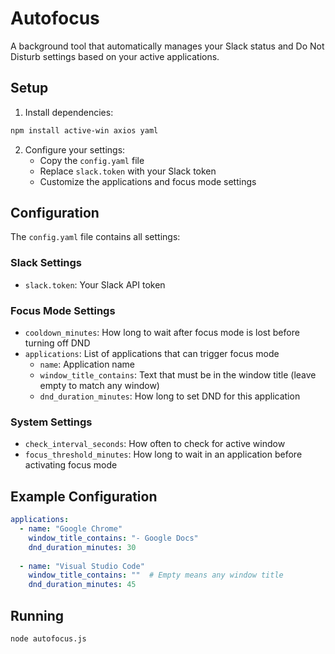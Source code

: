 # Autofocus

A background tool that automatically manages your Slack status and Do Not Disturb settings based on your active applications.

## Setup

1. Install dependencies:
```bash
npm install active-win axios yaml
```

2. Configure your settings:
   - Copy the `config.yaml` file
   - Replace `slack.token` with your Slack token
   - Customize the applications and focus mode settings

## Configuration

The `config.yaml` file contains all settings:

### Slack Settings
- `slack.token`: Your Slack API token

### Focus Mode Settings
- `cooldown_minutes`: How long to wait after focus mode is lost before turning off DND
- `applications`: List of applications that can trigger focus mode
  - `name`: Application name
  - `window_title_contains`: Text that must be in the window title (leave empty to match any window)
  - `dnd_duration_minutes`: How long to set DND for this application

### System Settings
- `check_interval_seconds`: How often to check for active window
- `focus_threshold_minutes`: How long to wait in an application before activating focus mode

## Example Configuration

```yaml
applications:
  - name: "Google Chrome"
    window_title_contains: "- Google Docs"
    dnd_duration_minutes: 30
  
  - name: "Visual Studio Code"
    window_title_contains: ""  # Empty means any window title
    dnd_duration_minutes: 45
```

## Running

```bash
node autofocus.js
```
